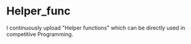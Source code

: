 # Helper_func

I continuously upload "Helper functions" which can be directly used in competitive Programming.
